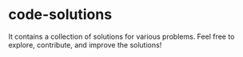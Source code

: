 # code-solutions
It contains a collection of solutions for various problems. Feel free to explore, contribute, and improve the solutions!
